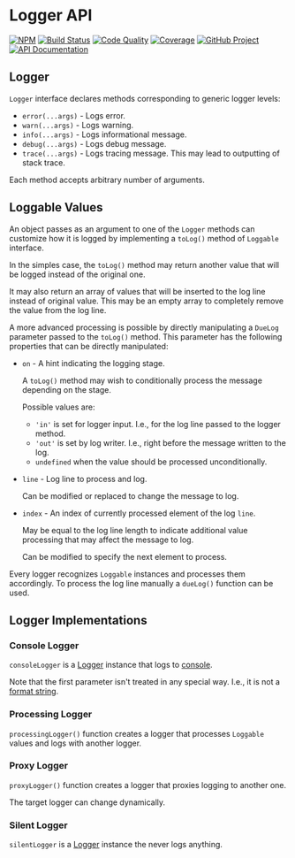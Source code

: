 Logger API
==========

[![NPM][npm-image]][npm-url]
[![Build Status][build-status-img]][build-status-link]
[![Code Quality][quality-img]][quality-link]
[![Coverage][coverage-img]][coverage-link]
[![GitHub Project][github-image]][github-url]
[![API Documentation][api-docs-image]][API documentation]

[npm-image]: https://img.shields.io/npm/v/@proc7ts/logger.svg?logo=npm
[npm-url]: https://www.npmjs.com/package/@proc7ts/logger
[build-status-img]: https://github.com/proc7ts/logger/workflows/Build/badge.svg
[build-status-link]: https://github.com/proc7ts/logger/actions?query=workflow:Build
[quality-img]: https://app.codacy.com/project/badge/Grade/f33e01ece3454d2a8a613536ea4228e2
[quality-link]: https://www.codacy.com/gh/proc7ts/logger/dashboard?utm_source=github.com&utm_medium=referral&utm_content=proc7ts/logger&utm_campaign=Badge_Grade
[coverage-img]: https://app.codacy.com/project/badge/Coverage/f33e01ece3454d2a8a613536ea4228e2
[coverage-link]: https://www.codacy.com/gh/proc7ts/logger/dashboard?utm_source=github.com&utm_medium=referral&utm_content=proc7ts/logger&utm_campaign=Badge_Coverage
[github-image]: https://img.shields.io/static/v1?logo=github&label=GitHub&message=project&color=informational
[github-url]: https://github.com/proc7ts/logger
[api-docs-image]: https://img.shields.io/static/v1?logo=typescript&label=API&message=docs&color=informational
[API documentation]: https://proc7ts.github.io/logger/


Logger
------
[Logger]: #logger

`Logger` interface declares methods corresponding to generic logger levels:

- `error(...args)` - Logs error.
- `warn(...args)` - Logs warning.
- `info(...args)` - Logs informational message.
- `debug(...args)` - Logs debug message.
- `trace(...args)` - Logs tracing message. This may lead to outputting of stack trace.

Each method accepts arbitrary number of arguments.


Loggable Values
---------------

An object passes as an argument to one of the `Logger` methods can customize how it is logged by implementing a
`toLog()` method of `Loggable` interface.

In the simples case, the `toLog()` method may return another value that will be logged instead of the original one.

It may also return an array of values that will be inserted to the log line instead of original value. This may be an
empty array to completely remove the value from the log line.

A more advanced processing is possible by directly manipulating a `DueLog` parameter passed to the `toLog()` method.
This parameter has the following properties that can be directly manipulated:

- `on` - A hint indicating the logging stage.

  A `toLog()` method may wish to conditionally process the message depending on the stage.
  
  Possible values are:
  - `'in'` is set for logger input. I.e., for the log line passed to the logger method.
  - `'out'` is set by log writer. I.e., right before the message written to the log.
  - `undefined` when the value should be processed unconditionally.

- `line` - Log line to process and log.

  Can be modified or replaced to change the message to log.

- `index` - An index of currently processed element of the log `line`.

  May be equal to the log line length to indicate additional value processing that may affect the message to log.
  
  Can be modified to specify the next element to process.

Every logger recognizes `Loggable` instances and processes them accordingly. To process the log line manually a
`dueLog()` function can be used.


Logger Implementations
----------------------

### Console Logger

`consoleLogger` is a [Logger] instance that logs to [console].

Note that the first parameter isn't treated in any special way. I.e., it is not a [format string].

[console]: https://developer.mozilla.org/en-US/docs/Web/API/Console
[format string]: https://developer.mozilla.org/en-US/docs/Web/API/Console#using_string_substitutions


### Processing Logger

`processingLogger()` function creates a logger that processes `Loggable` values and logs with another logger.


### Proxy Logger

`proxyLogger()` function creates a logger that proxies logging to another one.

The target logger can change dynamically.


### Silent Logger

`silentLogger` is a [Logger] instance the never logs anything.
